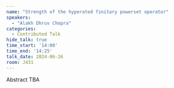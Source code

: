 ```yaml
---
name: "Strength of the hyperated finitary powerset operator"
speakers:
  - "Alakh Dhruv Chopra"
categories:
  - Contributed Talk
hide_talk: true
time_start: '14:00'
time_end: '14:25'
talk_date: 2024-06-26
room: J431
---
```


Abstract TBA
